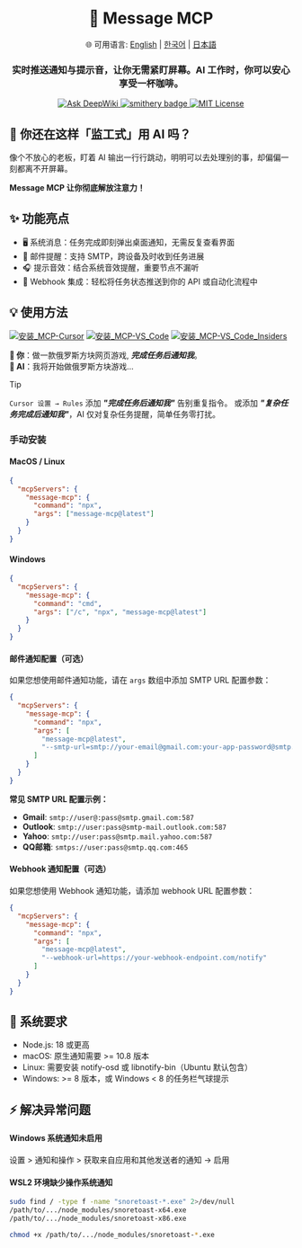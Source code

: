 <div align="center">
  <h1>💬 Message MCP</h1>
  <p>
    🌐 可用语言:
    <a href="README.md">English</a> |
    <a href="README.ko.md">한국어</a> |
    <a href="README.ja.md">日本語</a>
  </p>
  <h3>实时推送通知与提示音，让你无需紧盯屏幕。AI 工作时，你可以安心享受一杯咖啡。</h3>
  <a href="https://deepwiki.com/gimjin/message-mcp">
    <img src="https://deepwiki.com/badge.svg" alt="Ask DeepWiki">
  </a>
  <a href="https://smithery.ai/server/@gimjin/message-mcp">
    <img src="https://smithery.ai/badge/@gimjin/message-mcp" alt="smithery badge">
  </a>
  <a href="https://github.com/gimjin/message-mcp/blob/main/LICENSE">
    <img src="https://img.shields.io/github/license/gimjin/message-mcp" alt="MIT License">
  </a>
</div>

## 🤔 你还在这样「监工式」用 AI 吗？

像个不放心的老板，盯着 AI 输出一行行跳动，明明可以去处理别的事，却偏偏一刻都离不开屏幕。

**Message MCP 让你彻底解放注意力！**

## ✨ 功能亮点

- 🖥️ 系统消息：任务完成即刻弹出桌面通知，无需反复查看界面
- 📧 邮件提醒：支持 SMTP，跨设备及时收到任务进展
- 🎧 提示音效：结合系统音效提醒，重要节点不漏听
- 🔗 Webhook 集成：轻松将任务状态推送到你的 API 或自动化流程中

## 💡 使用方法

[![安装_MCP-Cursor](https://img.shields.io/badge/安装_MCP-Cursor-171717)](https://cursor.com/install-mcp?name=message-mcp&config=eyJjb21tYW5kIjogIm5weCIsImFyZ3MiOiBbIm1lc3NhZ2UtbWNwQGxhdGVzdCJdfQ==) [![安装_MCP-VS_Code](https://img.shields.io/badge/安装_MCP-VS_Code-0098FF)](https://insiders.vscode.dev/redirect?url=vscode:mcp/install?{%22name%22:%22message-mcp%22,%22command%22:%22npx%22,%22args%22:[%22message-mcp@latest%22]}) [![安装_MCP-VS_Code_Insiders](https://img.shields.io/badge/安装_MCP-VS_Code_Insiders-24bfa5)](https://insiders.vscode.dev/redirect?url=vscode-insiders:mcp/install?{%22name%22:%22message-mcp%22,%22command%22:%22npx%22,%22args%22:[%22message-mcp@latest%22]})

**🧑 你**：做一款俄罗斯方块网页游戏, **_完成任务后通知我_**。  
**🤖 AI**：我将开始做俄罗斯方块游戏...

> [!tip]
> `Cursor 设置 → Rules` 添加 **_"完成任务后通知我"_** 告别重复指令。
> 或添加 **_"复杂任务完成后通知我"_**，AI 仅对复杂任务提醒，简单任务零打扰。

### 手动安装

#### MacOS / Linux

```json
{
  "mcpServers": {
    "message-mcp": {
      "command": "npx",
      "args": ["message-mcp@latest"]
    }
  }
}
```

#### Windows

```json
{
  "mcpServers": {
    "message-mcp": {
      "command": "cmd",
      "args": ["/c", "npx", "message-mcp@latest"]
    }
  }
}
```

#### 邮件通知配置（可选）

如果您想使用邮件通知功能，请在 `args` 数组中添加 SMTP URL 配置参数：

```json
{
  "mcpServers": {
    "message-mcp": {
      "command": "npx",
      "args": [
        "message-mcp@latest",
        "--smtp-url=smtp://your-email@gmail.com:your-app-password@smtp.gmail.com:587"
      ]
    }
  }
}
```

**常见 SMTP URL 配置示例：**

- **Gmail**: `smtp://user@:pass@smtp.gmail.com:587`
- **Outlook**: `smtp://user:pass@smtp-mail.outlook.com:587`
- **Yahoo**: `smtp://user:pass@smtp.mail.yahoo.com:587`
- **QQ邮箱**: `smtps://user:pass@smtp.qq.com:465`

#### Webhook 通知配置（可选）

如果您想使用 Webhook 通知功能，请添加 webhook URL 配置参数：

```json
{
  "mcpServers": {
    "message-mcp": {
      "command": "npx",
      "args": [
        "message-mcp@latest",
        "--webhook-url=https://your-webhook-endpoint.com/notify"
      ]
    }
  }
}
```

## 📌 系统要求

- Node.js: 18 或更高
- macOS: 原生通知需要 >= 10.8 版本
- Linux: 需要安装 notify-osd 或 libnotify-bin（Ubuntu 默认包含）
- Windows: >= 8 版本，或 Windows < 8 的任务栏气球提示

## ⚡ 解决异常问题

#### Windows 系统通知未启用

设置 > 通知和操作 > 获取来自应用和其他发送者的通知 → 启用

#### WSL2 环境缺少操作系统通知

```bash
sudo find / -type f -name "snoretoast-*.exe" 2>/dev/null
/path/to/.../node_modules/snoretoast-x64.exe
/path/to/.../node_modules/snoretoast-x86.exe

chmod +x /path/to/.../node_modules/snoretoast-*.exe
```
